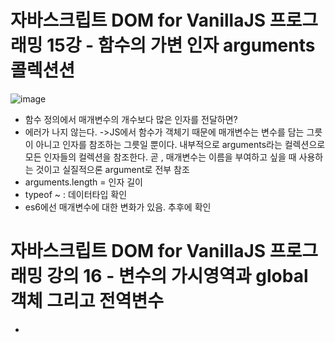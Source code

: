 # 자바스크립트 DOM for VanillaJS 프로그래밍 15강 - 함수의 가변 인자 arguments 콜렉션션
![image](https://github.com/resti999/TIL/assets/40667871/cb5eadd4-2d46-4f9e-827a-fa62614a64ec)
* 함수 정의에서 매개변수의 개수보다 많은 인자를 전달하면?
* 에러가 나지 않는다. ->JS에서 함수가 객체기 때문에 매개변수는 변수를 담는 그릇이 아니고 인자를 참조하는 그릇일 뿐이다. 내부적으로 arguments라는 컬렉션으로 모든 인자들의 컬렉션을 참조한다. 곧 , 매개변수는 이름을 부여하고 싶을 때 사용하는 것이고 실질적으론 argument로 전부 참조
* arguments.length = 인자 길이 
* typeof ~ : 데이터타입 확인
* es6에선 매개변수에 대한 변화가 있음. 추후에 확인

# 자바스크립트 DOM for VanillaJS 프로그래밍 강의 16 - 변수의 가시영역과 global 객체 그리고 전역변수
* 
